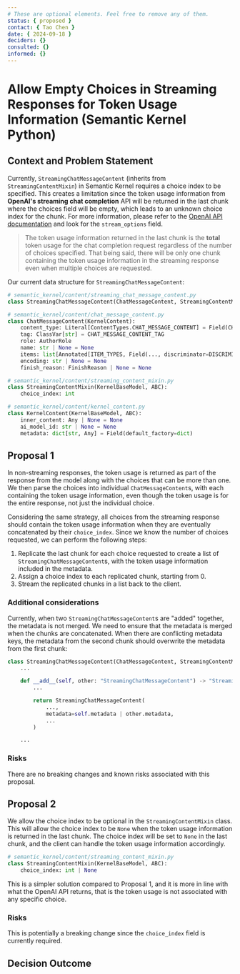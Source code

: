 ```yaml
---
# These are optional elements. Feel free to remove any of them.
status: { proposed }
contact: { Tao Chen }
date: { 2024-09-18 }
deciders: {}
consulted: {}
informed: {}
---
```


# Allow Empty Choices in Streaming Responses for Token Usage Information (Semantic Kernel Python)

## Context and Problem Statement

Currently, `StreamingChatMessageContent` (inherits from `StreamingContentMixin`) in Semantic Kernel requires a choice index to be specified. This creates a limitation since the token usage information from **OpenAI's streaming chat completion** API will be returned in the last chunk where the choices field will be empty, which leads to an unknown choice index for the chunk. For more information, please refer to the [OpenAI API documentation](https://platform.openai.com/docs/api-reference/chat/create) and look for the `stream_options` field.

> The token usage information returned in the last chunk is the **total** token usage for the chat completion request regardless of the number of choices specified. That being said, there will be only one chunk containing the token usage information in the streaming response even when multiple choices are requested.

Our current data structure for `StreamingChatMessageContent`:

```Python
# semantic_kernel/content/streaming_chat_message_content.py
class StreamingChatMessageContent(ChatMessageContent, StreamingContentMixin):

# semantic_kernel/content/chat_message_content.py
class ChatMessageContent(KernelContent):
    content_type: Literal[ContentTypes.CHAT_MESSAGE_CONTENT] = Field(CHAT_MESSAGE_CONTENT_TAG, init=False)  # type: ignore
    tag: ClassVar[str] = CHAT_MESSAGE_CONTENT_TAG
    role: AuthorRole
    name: str | None = None
    items: list[Annotated[ITEM_TYPES, Field(..., discriminator=DISCRIMINATOR_FIELD)]] = Field(default_factory=list)
    encoding: str | None = None
    finish_reason: FinishReason | None = None

# semantic_kernel/content/streaming_content_mixin.py
class StreamingContentMixin(KernelBaseModel, ABC):
    choice_index: int

# semantic_kernel/content/kernel_content.py
class KernelContent(KernelBaseModel, ABC):
    inner_content: Any | None = None
    ai_model_id: str | None = None
    metadata: dict[str, Any] = Field(default_factory=dict)
```

## Proposal 1

In non-streaming responses, the token usage is returned as part of the response from the model along with the choices that can be more than one. We then parse the choices into individual `ChatMessageContent`s, with each containing the token usage information, even though the token usage is for the entire response, not just the individual choice.

Considering the same strategy, all choices from the streaming response should contain the token usage information when they are eventually concatenated by their `choice_index`. Since we know the number of choices requested, we can perform the following steps:

1. Replicate the last chunk for each choice requested to create a list of `StreamingChatMessageContent`s, with the token usage information included in the metadata.
2. Assign a choice index to each replicated chunk, starting from 0.
3. Stream the replicated chunks in a list back to the client.

### Additional considerations

Currently, when two `StreamingChatMessageContent`s are "added" together, the metadata is not merged. We need to ensure that the metadata is merged when the chunks are concatenated. When there are conflicting metadata keys, the metadata from the second chunk should overwrite the metadata from the first chunk:

```Python
class StreamingChatMessageContent(ChatMessageContent, StreamingContentMixin):
    ...

    def __add__(self, other: "StreamingChatMessageContent") -> "StreamingChatMessageContent":
        ...

        return StreamingChatMessageContent(
            ...,
            metadata=self.metadata | other.metadata,
            ...
        )

    ...
```

### Risks

There are no breaking changes and known risks associated with this proposal.

## Proposal 2

We allow the choice index to be optional in the `StreamingContentMixin` class. This will allow the choice index to be `None` when the token usage information is returned in the last chunk. The choice index will be set to `None` in the last chunk, and the client can handle the token usage information accordingly.

```Python
# semantic_kernel/content/streaming_content_mixin.py
class StreamingContentMixin(KernelBaseModel, ABC):
    choice_index: int | None
```

This is a simpler solution compared to Proposal 1, and it is more in line with what the OpenAI API returns, that is the token usage is not associated with any specific choice.

### Risks

This is potentially a breaking change since the `choice_index` field is currently required.

## Decision Outcome
